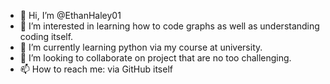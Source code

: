 - 👋 Hi, I’m @EthanHaley01
- 👀 I’m interested in learning how to code graphs as well as understanding coding itself.
- 🌱 I’m currently learning python via my course at university.
- 💞️ I’m looking to collaborate on project that are no too challenging.
- 📫 How to reach me: via GitHub itself

<!---
EthanHaley01/EthanHaley01 is a ✨ special ✨ repository because its `README.md` (this file) appears on your GitHub profile.
You can click the Preview link to take a look at your changes.
--->
